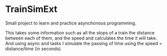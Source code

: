 # TrainSimExt
Small project to learn and practice asynchonous programming.

This takes some information such as all the stops of a train the distance between each of them, and the speed and calculates the time it will take. 
And using async and tasks I simulate the passing of time using the speed = distance/time (in seconds)
